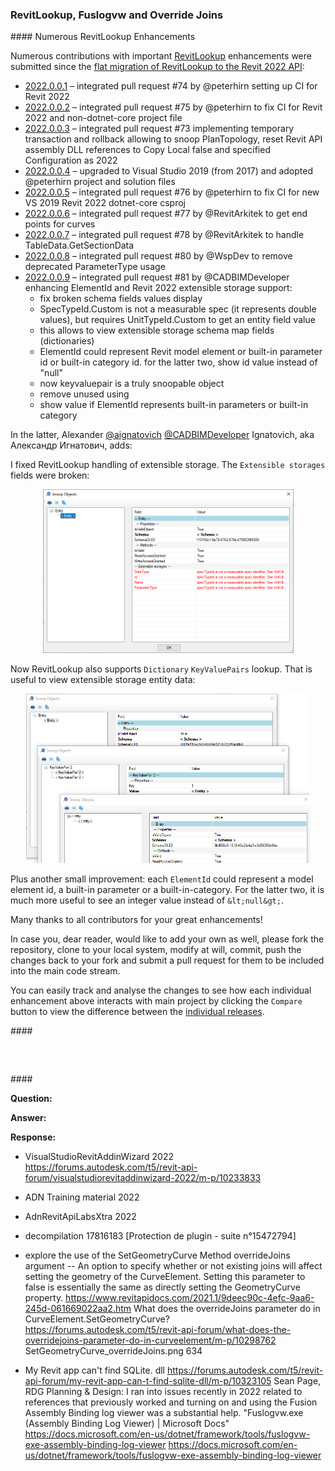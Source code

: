<head>
<meta http-equiv="Content-Type" content="text/html; charset=utf-8">
<link rel="stylesheet" type="text/css" href="bc.css">
<script src="https://cdn.rawgit.com/google/code-prettify/master/loader/run_prettify.js" type="text/javascript"></script>
</head>

<!---

- RevitLookup updates:
  2022.0.0.1 integrated pull request #74 by @peterhirn setting up CI for Revit 2022
  2022.0.0.2 integrated pull request #75 by @peterhirn to fix CI for Revit 2022 and non-dotnet-core project file
  2022.0.0.3 integrated pull request #73 implementing temporary transaction and rollback allowing to snoop PlanTopology, reset Revit API assembly DLL references to Copy Local false and specified Configuration as 2022
  2022.0.0.4 upgraded to Visual Studio 2019 (from 2017) and adopted @peterhirn project and solution files
  2022.0.0.5 integrated pull request #76 by @peterhirn to fix CI for new VS 2019 Revit 2022 dotnet-core csproj
  2022.0.0.6 integrated pull request #77 by @RevitArkitek to get end points for curves
  2022.0.0.7 integrated pull request #78 by @RevitArkitek to handle TableData.GetSectionData
  2022.0.0.8 integrated pull request #80 by @WspDev to remove deprecated ParameterType usage
  2022.0.0.9 integrated pull request #81 by @CADBIMDeveloper enhancing ElementId and Revit 2022 extensible storage support:
  - fix broken schema fields values display
  - SpecTypeId.Custom is not a measurable spec (it represents double values), but requires UnitTypeId.Custom to get an entity field value
  - this allows to view extensible storage schema map fields (dictionaries)
  - ElementId could represent Revit model element or built-in parameter id or built-in category id. for the latter two, show id value instead of "null"
  - now keyvaluepair is a truly snoopable object
  - remove unused using
  - show value if ElementId represents built-in parameters or built-in category
  I've fixed the app for Extensible storages. Extensible storage fields were broken:
  revitlookup_pr_81_1.png
  Now RevitLookup also supports Dictionary KeyValuePairs lookup. It is also useful to view extensible storage entities data:
  revitlookup_pr_81_2.png
  Plus a small improvement. ElementId could be a model element id, a built-in parameter or built-in-category. For the last two it is much more useful to see an integer value instead of "< null >"

- VisualStudioRevitAddinWizard 2022
  https://forums.autodesk.com/t5/revit-api-forum/visualstudiorevitaddinwizard-2022/m-p/10233833
  
- ADN Training material 2022

- AdnRevitApiLabsXtra 2022

- decompilation
  17816183 [Protection de plugin - suite n°15472794]
 
- explore the use of the SetGeometryCurve Method
  overrideJoins argument -- An option to specify whether or not existing joins will affect setting the geometry of the CurveElement. Setting this parameter to false is essentially the same as directly setting the GeometryCurve property.
  https://www.revitapidocs.com/2021.1/9deec90c-4efc-9aa6-245d-061669022aa2.htm
  What does the overrideJoins parameter do in CurveElement.SetGeometryCurve?
  https://forums.autodesk.com/t5/revit-api-forum/what-does-the-overridejoins-parameter-do-in-curveelement/m-p/10298762
  SetGeometryCurve_overrideJoins.png 634

- My Revit app can't find SQLite. dll
  https://forums.autodesk.com/t5/revit-api-forum/my-revit-app-can-t-find-sqlite-dll/m-p/10323105
  Sean Page, RDG Planning & Design:
  I ran into issues recently in 2022 related to references that previously worked and turning on and using the Fusion Assembly Binding log viewer was a substantial help.
  "Fuslogvw.exe (Assembly Binding Log Viewer) | Microsoft Docs"
  https://docs.microsoft.com/en-us/dotnet/framework/tools/fuslogvw-exe-assembly-binding-log-viewer
  https://docs.microsoft.com/en-us/dotnet/framework/tools/fuslogvw-exe-assembly-binding-log-viewer

twitter:

 the #RevitAPI @AutodeskForge @AutodeskRevit #bim #DynamoBim #ForgeDevCon 

&ndash;
...

linkedin:

#bim #DynamoBim #ForgeDevCon #Revit #API #IFC #SDK #AI #VisualStudio #Autodesk #AEC #adsk

the [Revit API discussion forum](http://forums.autodesk.com/t5/revit-api-forum/bd-p/160) thread

<center>
<img src="img/" alt="" title="" width="600"/>
<p style="font-size: 80%; font-style:italic"></p>
</center>

-->

### RevitLookup, Fuslogvw and Override Joins

####<a name="2"></a> Numerous RevitLookup Enhancements

Numerous contributions with
important [RevitLookup](https://github.com/jeremytammik/RevitLookup) enhancements
were submitted since
the [flat migration of RevitLookup to the Revit 2022 API](https://thebuildingcoder.typepad.com/blog/2021/04/revit-2022-migrates-bim360-team-to-docs.html#3):

- [2022.0.0.1](https://github.com/jeremytammik/RevitLookup/releases/tag/2022.0.0.1) &ndash; integrated pull request #74 by @peterhirn setting up CI for Revit 2022
- [2022.0.0.2](https://github.com/jeremytammik/RevitLookup/releases/tag/2022.0.0.2) &ndash; integrated pull request #75 by @peterhirn to fix CI for Revit 2022 and non-dotnet-core project file
- [2022.0.0.3](https://github.com/jeremytammik/RevitLookup/releases/tag/2022.0.0.3) &ndash; integrated pull request #73 implementing temporary transaction and rollback allowing to snoop PlanTopology, reset Revit API assembly DLL references to Copy Local false and specified Configuration as 2022
- [2022.0.0.4](https://github.com/jeremytammik/RevitLookup/releases/tag/2022.0.0.4) &ndash; upgraded to Visual Studio 2019 (from 2017) and adopted @peterhirn project and solution files
- [2022.0.0.5](https://github.com/jeremytammik/RevitLookup/releases/tag/2022.0.0.5) &ndash; integrated pull request #76 by @peterhirn to fix CI for new VS 2019 Revit 2022 dotnet-core csproj
- [2022.0.0.6](https://github.com/jeremytammik/RevitLookup/releases/tag/2022.0.0.6) &ndash; integrated pull request #77 by @RevitArkitek to get end points for curves
- [2022.0.0.7](https://github.com/jeremytammik/RevitLookup/releases/tag/2022.0.0.7) &ndash; integrated pull request #78 by @RevitArkitek to handle TableData.GetSectionData
- [2022.0.0.8](https://github.com/jeremytammik/RevitLookup/releases/tag/2022.0.0.8) &ndash; integrated pull request #80 by @WspDev to remove deprecated ParameterType usage
- [2022.0.0.9](https://github.com/jeremytammik/RevitLookup/releases/tag/2022.0.0.9) &ndash; integrated pull request #81 by @CADBIMDeveloper enhancing ElementId and Revit 2022 extensible storage support:
    - fix broken schema fields values display
    - SpecTypeId.Custom is not a measurable spec (it represents double values), but requires UnitTypeId.Custom to get an entity field value
    - this allows to view extensible storage schema map fields (dictionaries)
    - ElementId could represent Revit model element or built-in parameter id or built-in category id. for the latter two, show id value instead of "null"
    - now keyvaluepair is a truly snoopable object
    - remove unused using
    - show value if ElementId represents built-in parameters or built-in category

In the latter,
Alexander [@aignatovich](https://forums.autodesk.com/t5/user/viewprofilepage/user-id/1257478) [@CADBIMDeveloper](https://github.com/CADBIMDeveloper) Ignatovich, aka Александр Игнатович, adds:

I fixed RevitLookup handling of extensible storage.
The `Extensible storages` fields were broken:

<center>
<img src="img/revitlookup_pr_81_1.png" alt="Extensible storages fields" title="Extensible storages fields" width="401"/> <!-- 802 -->
</center>

Now RevitLookup also supports `Dictionary` `KeyValuePairs` lookup.
That is useful to view extensible storage entity data:

<center>
<img src="img/revitlookup_pr_81_2.png" alt="" title="" width="454"/> <!-- 907 -->
</center>

Plus another small improvement: each `ElementId` could represent a model element id, a built-in parameter or a built-in-category.
For the latter two, it is much more useful to see an integer value instead of `&lt;null&gt;`.

Many thanks to all contributors for your great enhancements!

In case you, dear reader, would like to add your own as well, please fork the repository, clone to your local system, modify at will, commit, push the changes back to your fork and submit a pull request for them to be included into the main code stream.

You can easily track and analyse the changes to see how each individual enhancement above interacts with main project by clicking the `Compare` button to view the difference between
the [individual releases](https://github.com/jeremytammik/RevitLookup/releases).

####<a name="3"></a> 

<pre class="code">


</pre>


####<a name="4"></a> 

**Question:** 


**Answer:** 


**Response:** 


- VisualStudioRevitAddinWizard 2022
https://forums.autodesk.com/t5/revit-api-forum/visualstudiorevitaddinwizard-2022/m-p/10233833

- ADN Training material 2022

- AdnRevitApiLabsXtra 2022

- decompilation
17816183 [Protection de plugin - suite n°15472794]

- explore the use of the SetGeometryCurve Method
overrideJoins argument -- An option to specify whether or not existing joins will affect setting the geometry of the CurveElement. Setting this parameter to false is essentially the same as directly setting the GeometryCurve property.
https://www.revitapidocs.com/2021.1/9deec90c-4efc-9aa6-245d-061669022aa2.htm
What does the overrideJoins parameter do in CurveElement.SetGeometryCurve?
https://forums.autodesk.com/t5/revit-api-forum/what-does-the-overridejoins-parameter-do-in-curveelement/m-p/10298762
SetGeometryCurve_overrideJoins.png 634

- My Revit app can't find SQLite. dll
https://forums.autodesk.com/t5/revit-api-forum/my-revit-app-can-t-find-sqlite-dll/m-p/10323105
Sean Page, RDG Planning & Design:
I ran into issues recently in 2022 related to references that previously worked and turning on and using the Fusion Assembly Binding log viewer was a substantial help.
"Fuslogvw.exe (Assembly Binding Log Viewer) | Microsoft Docs"
https://docs.microsoft.com/en-us/dotnet/framework/tools/fuslogvw-exe-assembly-binding-log-viewer
https://docs.microsoft.com/en-us/dotnet/framework/tools/fuslogvw-exe-assembly-binding-log-viewer


